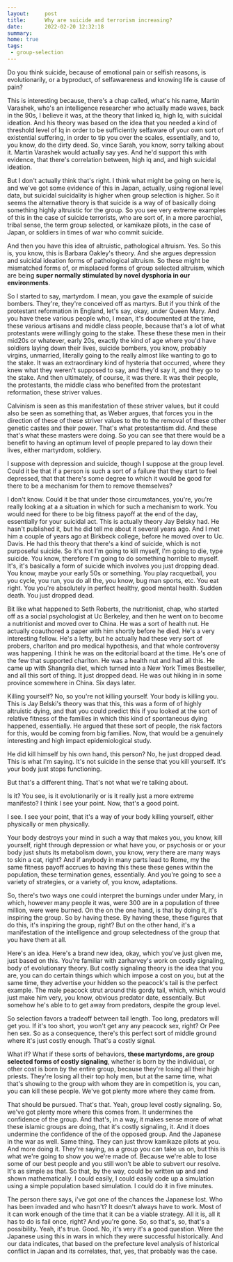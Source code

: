 ```yaml
---
layout:     post
title:      Why are suicide and terrorism increasing?
date:       2022-02-20 12:32:18
summary:    
home: true
tags:
 - group-selection
---
```


Do you think suicide, because of emotional pain or selfish reasons, is evolutionarily, or a byproduct, of selfawareness and knowing life is cause of pain?

This is interesting because, there's a chap called, what's his name, Martin Varashek, who's an intelligence researcher who actually made waves, back in the 90s, I believe it was, at the theory that linked iq, high Iq, with suicidal ideation. And his theory was based on the idea that you needed a kind of threshold level of Iq in order to be sufficiently selfaware of your own sort of existential suffering, in order to tip you over the scales, essentially, and to, you know, do the dirty deed. So, vince Sarah, you know, sorry talking about it. Martin Varashek would actually say yes. And he'd support this with evidence, that there's correlation between, high iq and, and high suicidal ideation.

But I don't actually think that's right. I think what might be going on here is, and we've got some evidence of this in Japan, actually, using regional level data, but suicidal suicidality is higher when group selection is higher. So it seems the alternative theory is that suicide is a way of of basically doing something highly altruistic for the group. So you see very extreme examples of this in the case of suicide terrorists, who are sort of, in a more parochial, tribal sense, the term group selected, or kamikaze pilots, in the case of Japan, or soldiers in times of war who commit suicide.

And then you have this idea of altruistic, pathological altruism. Yes. So this is, you know, this is Barbara Oakley's theory. And she argues depression and suicidal ideation forms of pathological altruism. So these might be mismatched forms of, or misplaced forms of group selected altruism, which are being **super normally stimulated by novel dysphoria in our environments**.

So I started to say, martyrdom. I mean, you gave the example of suicide bombers. They're, they're conceived off as martyrs. But if you think of the protestant reformation in England, let's say, okay, under Queen Mary. And you have these various people who, I mean, it's documented at the time, these various artisans and middle class people, because that's a lot of what protestants were willingly going to the stake. These these these men in their mid20s or whatever, early 20s, exactly the kind of age where you'd have soldiers laying down their lives, suicide bombers, you know, probably virgins, unmarried, literally going to the really almost like wanting to go to the stake. It was an extraordinary kind of hysteria that occurred, where they knew what they weren't supposed to say, and they'd say it, and they go to the stake. And then ultimately, of course, it was there. It was their people, the protestants, the middle class who benefited from the protestant reformation, these striver values.

Calvinism is seen as this manifestation of these striver values, but it could also be seen as something that, as Weber argues, that forces you in the direction of these of these striver values to the to the removal of these other genetic castes and their power. That's what protestantism did. And these that's what these masters were doing. So you can see that there would be a benefit to having an optimum level of people prepared to lay down their lives, either martyrdom, soldiery.

I suppose with depression and suicide, though I suppose at the group level. Could it be that if a person is such a sort of a failure that they start to feel depressed, that that there's some degree to which it would be good for there to be a mechanism for them to remove themselves?

I don't know. Could it be that under those circumstances, you're, you're really looking at a a situation in which for such a mechanism to work. You would need for there to be big fitness payoff at the end of the day, essentially for your suicidal act. This is actually theory Jay Belsky had. He hasn't published it, but he did tell me about it several years ago. And I met him a couple of years ago at Birkbeck college, before he moved over to Uc. Davis. He had this theory that there's a kind of suicide, which is not purposeful suicide. So it's not I'm going to kill myself, I'm going to die, type suicide. You know, therefore I'm going to do something horrible to myself. It's, it's basically a form of suicide which involves you just dropping dead. You know, maybe your early 50s or something. You play racquetball, you you cycle, you run, you do all the, you know, bug man sports, etc. You eat right. You you're absolutely in perfect healthy, good mental health. Sudden death. You just dropped dead.

Bit like what happened to Seth Roberts, the nutritionist, chap, who started off as a social psychologist at Uc Berkeley, and then he went on to become a nutritionist and moved over to China. He was a sort of health nut. He actually coauthored a paper with him shortly before he died. He's a very interesting fellow. He's a lefty, but he actually had these very sort of probers, charlton and pro medical hypothesis, and that whole controversy was happening. I think he was on the editorial board at the time. He's one of the few that supported charlton. He was a health nut and had all this. He came up with Shangrila diet, which turned into a New York Times Bestseller, and all this sort of thing. It just dropped dead. He was out hiking in in some province somewhere in China. Six days later.

Killing yourself? No, so you're not killing yourself. Your body is killing you. This is Jay Belski's theory was that this, this was a form of of highly altruistic dying, and that you could predict this if you looked at the sort of relative fitness of the families in which this kind of spontaneous dying happened, essentially. He argued that these sort of people, the risk factors for this, would be coming from big families. Now, that would be a genuinely interesting and high impact epidemiological study.

He did kill himself by his own hand, this person? No, he just dropped dead. This is what I'm saying. It's not suicide in the sense that you kill yourself. It's your body just stops functioning.

But that's a different thing. That's not what we're talking about.

Is it? You see, is it evolutionarily or is it really just a more extreme manifesto? I think I see your point. Now, that's a good point.

I see. I see your point, that it's a way of your body killing yourself, either physically or men physically. 

Your body destroys your mind in such a way that makes you, you know, kill yourself, right through depression or what have you, or psychosis or or your body just shuts its metabolism down, you know, very there are many ways to skin a cat, right? And if anybody in many parts lead to Rome, my the same fitness payoff accrues to having this these these genes within the population, these termination genes, essentially. And you're going to see a variety of strategies, or a variety of, you know, adaptations. 

So, there's two ways one could interpret the burnings under under Mary, in which, however many people it was, were 300 are in a population of three million, were were burned. On the on the one hand, is that by doing it, it's inspiring the group. So by having these. By having these, these figures that do this, it's inspiring the group, right? But on the other hand, it's a manifestation of the intelligence and group selectedness of the group that you have them at all. 

Here's an idea. Here's a brand new idea, okay, which you've just given me, just based on this. You're familiar with zarharvey's work on costly signaling, body of evolutionary theory. But costly signaling theory is the idea that you are, you can do certain things which which impose a cost on you, but at the same time, they advertise your hidden so the peacock's tail is the perfect example. The male peacock strut around this gordy tail, which, which would just make him very, you know, obvious predator date, essentially. But somehow he's able to to get away from predators, despite the group level.

So selection favors a tradeoff between tail length. Too long, predators will get you. If it's too short, you won't get any any peacock sex, right? Or Pee hen sex. So as a consequence, there's this perfect sort of middle ground where it's just costly enough. That's a costly signal. 

What if? What if these sorts of behaviors, **these martyrdoms, are group selected forms of costly signaling**, whether is born by the individual, or other cost is born by the entire group, because they're losing all their high priests. They're losing all their top holy men, but at the same time, what that's showing to the group with whom they are in competition is, you can, you can kill these people. We've got plenty more where they came from.

That should be pursued. That's that. Yeah, group level costly signaling. So, we've got plenty more where this comes from. It undermines the confidence of the group. And that's, in a way, it makes sense more of what these islamic groups are doing, that it's costly signaling, it. And it does undermine the confidence of the of the opposed group. And the Japanese in the war as well. Same thing. They can just throw kamikaze pilots at you. And more doing it. They're  saying, as a group you can take us on, but this is what we're going to show you we're made of. Because we're able to lose some of our best people and you still won't be able to subvert our resolve. It's as simple as that. So that, by the way, could be written up and and shown mathematically. I could easily, I could easily code up a simulation using a simple population based simulation. I could do it in five minutes. 

The person there says, i've got one of the chances the Japanese lost. Who has been invaded and who hasn't? It doesn't always have to work. Most of it can work enough of the time that it can be a viable strategy. All it is, all it has to do is fail once, right? And you're gone. So, so that's, so, that's a possibility. Yeah, it's true. Good. No, it's very it's a good question. Were the Japanese using this in wars in which they were successful historically. And our data indicates, that based on the prefecture level analysis of historical conflict in Japan and its correlates, that, yes, that probably was the case.